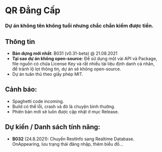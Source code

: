 # QR Đẳng Cấp
### Dự án không tên không tuổi nhưng chắc chắn kiếm được tiền.

## Thông tin
- **Bản dựng mới nhất**: B031 (v0.31-beta) @ 21.08.2021
- **Tại sao dự án không open-source**: Để sử dụng một vài API và Package, file nguồn có chứa License Key và rất nhiều tài liệu định danh cá nhân, để tránh lộ lọt thông tin, dự án sẽ không open-source.
- Dự án tuân thủ theo giấy phép MIT.

## Cảnh báo:
- Spaghetti code incoming.
- Build có thể lỗi, crash và đó là chuyện bình thường.
- Phiên bản mới sẽ luôn được cập nhật ở mục Release.

## Dự kiến / Danh sách tính năng:
- **B032** (24.8.2021): Chuyển RestInfo sang Realtime Database.  OnAppearing, lưu trạng thái đăng nhập, thêm biểu đồ...
